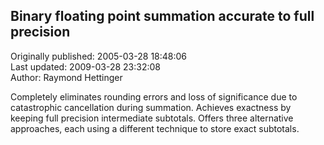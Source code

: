 ## Binary floating point summation accurate to full precision  
Originally published: 2005-03-28 18:48:06  
Last updated: 2009-03-28 23:32:08  
Author: Raymond Hettinger  
  
Completely eliminates rounding errors and loss of significance due to catastrophic cancellation during summation.  Achieves exactness by keeping full precision intermediate subtotals.  Offers three alternative approaches, each using a different technique to store exact subtotals.